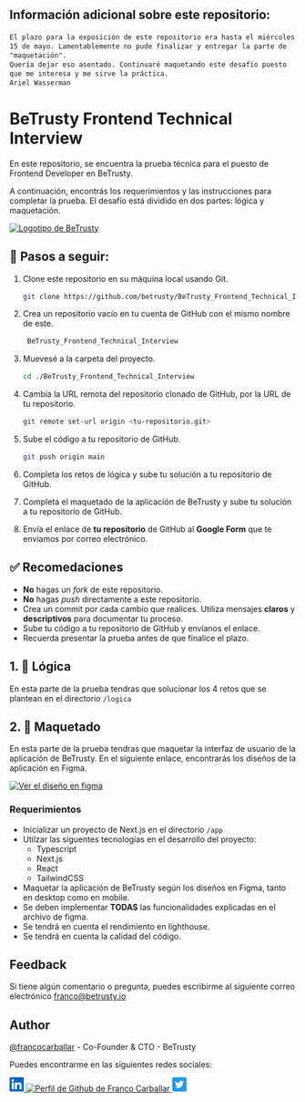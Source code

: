 ## Información adicional sobre este repositorio:

```
El plazo para la exposición de este repositorio era hasta el miércoles 15 de mayo. Lamentablemente no pude finalizar y entregar la parte de "maquetación".
Quería dejar eso asentado. Continuaré maquetando este desafío puesto que me interesa y me sirve la práctica. 
Ariel Wasserman
```


# BeTrusty Frontend Technical Interview

En este repositorio, se encuentra la prueba técnica para el puesto de Frontend Developer en BeTrusty.

A continuación, encontrás los requerimientos y las instrucciones para completar la prueba. El desafío está dividido en dos partes: lógica y maquetación.

[![Logotipo de BeTrusty](https://betrusty.notion.site/image/https%3A%2F%2Fprod-files-secure.s3.us-west-2.amazonaws.com%2F913f6ce1-8de7-48cb-9999-9ee213ab5e22%2Fe66cc202-2074-4e5f-967a-a61330dfbcff%2Fportadazo.png?table=block&id=73c402e2-278c-48db-82d0-4ef2d2b460f0&spaceId=913f6ce1-8de7-48cb-9999-9ee213ab5e22&width=2000&userId=&cache=v2)](https://betrusty.io/)

## 🚀 Pasos a seguir:

1. Clone este repositorio en su máquina local usando Git.

   ```bash
   git clone https://github.com/betrusty/BeTrusty_Frontend_Technical_Interview.git
   ```

2. Crea un repositorio vacío en tu cuenta de GitHub con el mismo nombre de este.

   ```bash
    BeTrusty_Frontend_Technical_Interview
   ```

3. Muevesé a la carpeta del proyecto.

   ```bash
   cd ./BeTrusty_Frontend_Technical_Interview
   ```

4. Cambia la URL remota del repositorio clonado de GitHub, por la URL de tu repositorio.

   ```bash
   git remote set-url origin <tu-repositorio.git>
   ```

5. Sube el código a tu repositorio de GitHub.

   ```bash
   git push origin main
   ```

6. Completa los retos de lógica y sube tu solución a tu repositorio de GitHub.

7. Completa el maquetado de la aplicación de BeTrusty y sube tu solución a tu repositorio de GitHub.

8. Envía el enlace de **tu repositorio** de GitHub al **Google Form** que te enviamos por correo electrónico.

## ✅ Recomedaciones

- **No** hagas un _fork_ de este repositorio.
- **No** hagas _push_ directamente a este repositorio.
- Crea un commit por cada cambio que realices. Utiliza mensajes **claros** y **descriptivos** para documentar tu proceso.
- Sube tu código a tu repositorio de GitHub y envíanos el enlace.
- Recuerda presentar la prueba antes de que finalice el plazo.

## 1. 🧠 Lógica

En esta parte de la prueba tendras que solucionar los 4 retos que se plantean en el directorio `/logica`

## 2. 🎨 Maquetado

En esta parte de la prueba tendras que maquetar la interfaz de usuario de la aplicación de BeTrusty. En el siguiente enlace, encontrarás los diseños de la aplicación en Figma.

[![Ver el diseño en figma](https://res.cloudinary.com/francocarballar/image/upload/f_auto,q_auto/v1/portfolio/icons/cvpiuitvtrq6qdqxiiqe)](https://www.figma.com/file/ZAD3Ov3fPoiasYMIKal97f/BeTrusty-Frontend-Technical-Interview?type=design&node-id=0%3A1&mode=design&t=1xprCtFL8cJUKs78-1)

### Requerimientos

- Inicializar un proyecto de Next.js en el directorio `/app`
- Utilzar las siguentes tecnologías en el desarrollo del proyecto:
  - Typescript
  - Next.js
  - React
  - TailwindCSS
- Maquetar la aplicación de BeTrusty según los diseños en Figma, tanto en desktop como en mobile.
- Se deben implementar **TODAS** las funcionalidades explicadas en el archivo de figma.
- Se tendrá en cuenta el rendimiento en lighthouse.
- Se tendrá en cuenta la calidad del código.

## Feedback

Si tiene algún comentario o pregunta, puedes escribirme al siguiente correo electrónico franco@betrusty.io

## Author

[@francocarballar](https://github.com/francocarballar) - Co-Founder & CTO - BeTrusty

Puedes encontrarme en las siguientes redes sociales:

<a href="https://linkedin.com/in/francocarballar">
    <img src="https://raw.githubusercontent.com/francocarballar/argentina-monetary-quotes-api/main/public/img/logo-linkedin.png" alt="Perfil de Linkedin de Franco Carballar" width="25px" height="25px">
</a>
<a href="https://github.com/francocarballar">
    <img src="https://cdn-icons-png.flaticon.com/512/38/38401.png" alt="Perfil de Github de Franco Carballar" width="25px" height="25px">
</a>
<a href="https://twitter.com/francocarballa">
    <img src="https://raw.githubusercontent.com/francocarballar/argentina-monetary-quotes-api/main/public/img/logo-twitter.png" alt="Perfil de Twiiter de Franco Carballar" width="25px" height="25px">
</a>
